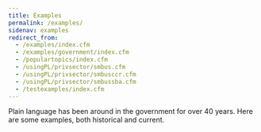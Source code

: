```yaml
---
title: Examples
permalink: /examples/
sidenav: examples
redirect_from:
  - /examples/index.cfm
  - /examples/government/index.cfm
  - /populartopics/index.cfm
  - /usingPL/privsector/smbus.cfm
  - /usingPL/privsector/smbusccr.cfm
  - /usingPL/privsector/smbussba.cfm
  - /testexamples/index.cfm
---
```


Plain language has been around in the government for over 40 years. Here are some examples, both historical and current.
